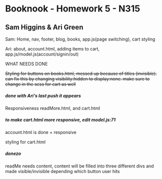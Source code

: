 # Booknook - Homework 5 - N315

## Sam Higgins & Ari Green

Sam: Home, nav, footer, blog, books, app.js(page switching), cart styling

Ari: about, account.html, adding items to cart, app.js/model.js(account/signin/out)

WHAT NEEDS DONE

~~Styling for buttons on books.html, messed up because of titles (invisible). can fix this by changing visibility:hidden to display:none. make sure to change in the scss for cart as well~~

##### done with Ari's last push it appears

Responsiveness
readMore.html, and cart.html

##### to make cart.html more responsive, edit model.js:71

account.html is done + responsive

styling for cart.html

##### donezo

readMe needs content, content will be filled into three different divs and made visible/invisible depending which button user hits
